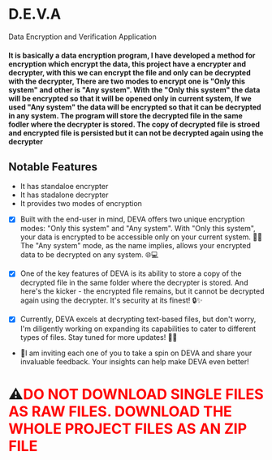 # D.E.V.A
Data Encryption and Verification Application

#### It is basically a data  encryption program, I have developed a method for encryption which encrypt the data, this project have a encrypter and decrypter, with this we can encrypt the file and only can be decrypted with the decrypter, There are two modes to encrypt one is "Only this system" and other is "Any system". With the "Only this system" the data will be encrypted so that it will be opened only in current system, If we used "Any system" the data will be encrypted so that it can be decrypted in any system. The program will store the decrypted file in the same fodler where the decrypter is stored. The copy of decrypted file is stroed and encrypted file is persisted but it can not be decrypted again using the decrypter

## Notable Features
- It has standaloe encrypter
- It has stadalone decrypter
- It provides two modes of encryption

- [x] Built with the end-user in mind, DEVA offers two unique encryption modes: "Only this system" and "Any system". With "Only this system", your data is encrypted to be accessible only on your current system. 🏡💼 The "Any system" mode, as the name implies, allows your encrypted data to be decrypted on any system. 🌐💻

- [x] One of the key features of DEVA is its ability to store a copy of the decrypted file in the same folder where the decrypter is stored. And here's the kicker - the encrypted file remains, but it cannot be decrypted again using the decrypter. It's security at its finest! 🔒✨

- [x] Currently, DEVA excels at decrypting text-based files, but don't worry, I'm diligently working on expanding its capabilities to cater to different types of files. Stay tuned for more updates! 🚀📁

- 🤗I am inviting each one of you to take a spin on DEVA and share your invaluable feedback. Your insights can help make DEVA even better!


#  ⚠️<span style="color:red">DO NOT DOWNLOAD SINGLE FILES AS RAW FILES. DOWNLOAD THE WHOLE PROJECT FILES AS AN ZIP FILE</span>

